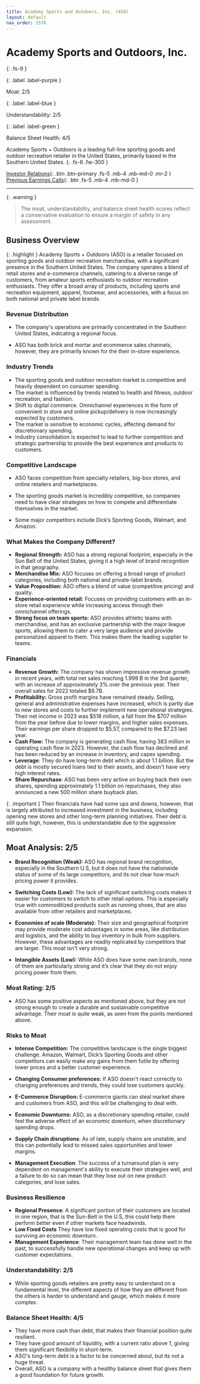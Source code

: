 ```yaml
---
title: Academy Sports and Outdoors, Inc. (ASO)
layout: default
nav_order: 1576
---
```


# Academy Sports and Outdoors, Inc.
{: .fs-9 }

{: .label .label-purple }

Moat: 2/5

{: .label .label-blue }

Understandability: 2/5

{: .label .label-green }

Balance Sheet Health: 4/5

Academy Sports + Outdoors is a leading full-line sporting goods and outdoor recreation retailer in the United States, primarily based in the Southern United States.
{: .fs-6 .fw-300 }

[Investor Relations](https://www.google.com/search?q=ASO+investor+relations){: .btn .btn-primary .fs-5 .mb-4 .mb-md-0 .mr-2 }
[Previous Earnings Calls](https://discountingcashflows.com/company/ASO/transcripts/){: .btn .fs-5 .mb-4 .mb-md-0 }

---

{: .warning }
>The moat, understandability, and balance sheet health scores reflect a conservative evaluation to ensure a margin of safety in any assessment.



## Business Overview

{: .highlight }
Academy Sports + Outdoors (ASO) is a retailer focused on sporting goods and outdoor recreation merchandise, with a significant presence in the Southern United States. The company operates a blend of retail stores and e-commerce channels, catering to a diverse range of customers, from amateur sports enthusiasts to outdoor recreation enthusiasts. They offer a broad array of products, including sports and recreation equipment, apparel, footwear, and accessories, with a focus on both national and private label brands.

### Revenue Distribution
*   The company's operations are primarily concentrated in the Southern United States, indicating a regional focus.

*   ASO has both brick and mortar and ecommerce sales channels, however, they are primarily known for the their in-store experience.

### Industry Trends
*   The sporting goods and outdoor recreation market is competitive and heavily dependent on consumer spending.
*   The market is influenced by trends related to health and fitness, outdoor recreation, and fashion.
*   Shift to digital commerce. Omnichannel experiences in the form of convenient in store and online pickup/delivery is now increasingly expected by customers.
*   The market is sensitive to economic cycles, affecting demand for discretionary spending.
*   Industry consolidation is expected to lead to further competition and strategic partnership to provide the best experience and products to customers.

### Competitive Landscape
*   ASO faces competition from specialty retailers, big-box stores, and online retailers and marketplaces.
*   The sporting goods market is incredibly competitive, so companies need to have clear strategies on how to compete and differentiate themselves in the market.

*   Some major competitors include Dick’s Sporting Goods, Walmart, and Amazon.

### What Makes the Company Different?

*   **Regional Strength:** ASO has a strong regional footprint, especially in the Sun Belt of the United States, giving it a high level of brand recognition in that geography.
*  **Merchandise Mix:** ASO focuses on offering a broad range of product categories, including both national and private-label brands.
*  **Value Proposition:** ASO offers a blend of value (competitive pricing) and quality.
*  **Experience-oriented retail:** Focuses on providing customers with an in-store retail experience while increasing access through their omnichannel offerings.
*   **Strong focus on team sports:** ASO provides athletic teams with merchandise, and has an exclusive partnership with the major league sports, allowing them to cater a very large audience and provide personalized apparel to them. This makes them the leading supplier to teams.

### Financials

*   **Revenue Growth:**  The company has shown impressive revenue growth in recent years, with total net sales reaching 1.999 B in the 3rd quarter, with an increase of approximately 3% over the previous year. Their overall sales for 2022 totaled $6.7B.
*   **Profitability:** Gross profit margins have remained steady. Selling, general and administrative expenses have increased, which is partly due to new stores and costs to further implement new operational strategies. Their net income in 2023 was $518 million, a fall from the $707 million from the year before due to lower margins, and higher sales expenses. Their earnings per share dropped to $5.57, compared to the $7.23 last year.
*  **Cash Flow:** The company is generating cash flow, having 383 million in operating cash flow in 2023. However, the cash flow has declined and has been reduced by an increase in inventory, and capex spending.
*   **Leverage**: They do have long-term debt which is about 1.1 billion. But the debt is mostly secured loans tied to their assets, and doesn't have very high interest rates.
*   **Share Repurchase**: ASO has been very active on buying back their own shares, spending approximately 1.1 billion on repurchases, they also announced a new 500 million share buyback plan.

{: .important }
Their financials have had some ups and downs, however, that is largely attributed to increased investment in the business, including opening new stores and other long-term planning initiatives. Their debt is still quite high, however, this is understandable due to the aggressive expansion.

## Moat Analysis: 2/5

*   **Brand Recognition (Weak):** ASO has regional brand recognition, especially in the Southern U.S, but it does not have the nationwide status of some of its large competitors, and its not clear how much pricing power it provides.

*   **Switching Costs (Low):** The lack of significant switching costs makes it easier for customers to switch to other retail options. This is especially true with commoditized products such as running shoes, that are also available from other retailers and marketplaces.
*  **Economies of scale (Moderate):** Their size and geographical footprint may provide moderate cost advantages in some areas, like distribution and logistics, and the ability to buy inventory in bulk from suppliers. However, these advantages are readily replicated by competitors that are larger. This moat isn't very strong.
*   **Intangible Assets (Low):**  While ASO does have some own brands, none of them are particularly strong and it’s clear that they do not enjoy pricing power from them.

### Moat Rating: 2/5
*   ASO has some positive aspects as mentioned above, but they are not strong enough to create a durable and sustainable competitive advantage. Their moat is quite weak, as seen from the points mentioned above.

### Risks to Moat
*   **Intense Competition:** The competitive landscape is the single biggest challenge. Amazon, Walmart, Dick’s Sporting Goods and other competitors can easily make any gains from them futile by offering lower prices and a better customer experience.
*  **Changing Consumer preferences:** If ASO doesn't react correctly to changing preferences and trends, they could lose customers quickly.

*  **E-Commerce Disruption:** E-commerce giants can steal market share and customers from ASO, and this will be challenging to deal with.
*   **Economic Downturns:** ASO, as a discretionary spending retailer, could feel the adverse effect of an economic downturn, when discretionary spending drops.
*  **Supply Chain disruptions**: As of late, supply chains are unstable, and this can potentially lead to missed sales opportunities and lower margins. 
*  **Management Execution**: The success of a turnaround plan is very dependent on management's ability to execute their strategies well, and a failure to do so can mean that they lose out on new product categories, and lose sales.

### Business Resilience
*  **Regional Presence**: A significant portion of their customers are located in one region, that is the Sun-Belt in the U.S, this could help them perform better even if other markets face headwinds.
* **Low Fixed Costs** They have low fixed operating costs that is good for surviving an economic downturn.
* **Management Experience**: Their management team has done well in the past, to successfully handle new operational changes and keep up with customer expectations.

### Understandability: 2/5
*   While sporting goods retailers are pretty easy to understand on a fundamental level, the different aspects of how they are different from the others is harder to understand and gauge, which makes it more complex.

### Balance Sheet Health: 4/5
*  They have more cash than debt, that makes their financial position quite resilient.
* They have good amount of liquidity, with a current ratio above 1, giving them significant flexibility in short-term.
* ASO's long-term debt is a factor to be concerned about, but its not a huge threat.
* Overall, ASO is a company with a healthy balance sheet that gives them a good foundation for future growth.
